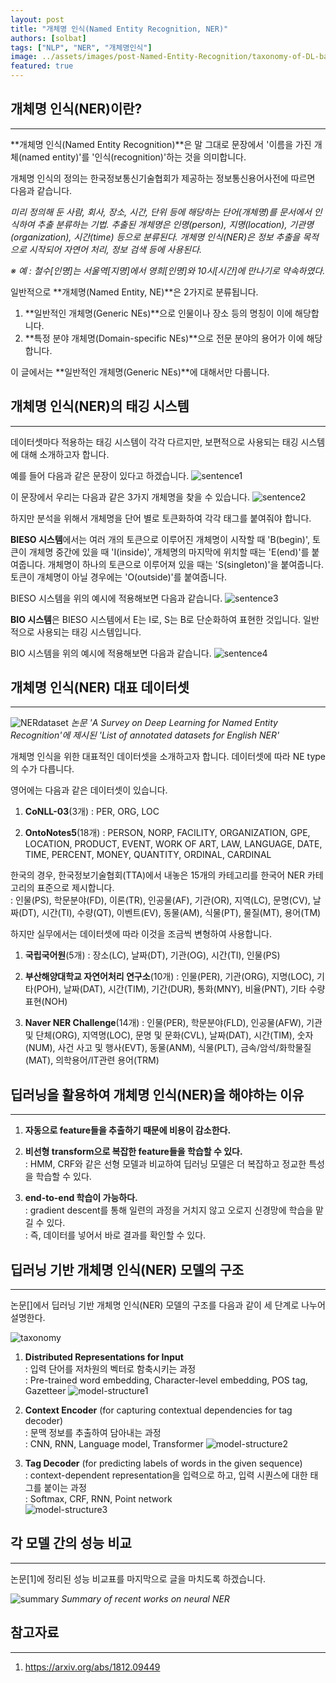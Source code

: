 ```yaml
---
layout: post 
title: "개체명 인식(Named Entity Recognition, NER)"
authors: [solbat]
tags: ["NLP", "NER", "개체명인식"]
image: ../assets/images/post-Named-Entity-Recognition/taxonomy-of-DL-based-NER.png
featured: true
---
```


## 개체명 인식(NER)이란?
---

**개체명 인식(Named Entity Recognition)**은 말 그대로 문장에서 '이름을 가진 개체(named entity)'를 '인식(recognition)'하는 것을 의미합니다.

개체명 인식의 정의는 한국정보통신기술협회가 제공하는 정보통신용어사전에 따르면 다음과 같습니다.

*미리 정의해 둔 사람, 회사, 장소, 시간, 단위 등에 해당하는 단어(개체명)를 문서에서 인식하여 추출 분류하는 기법. 추출된 개체명은 인명(person), 지명(location), 기관명(organization), 시간(time) 등으로 분류된다. 개체명 인식(NER)은 정보 추출을 목적으로 시작되어 자연어 처리, 정보 검색 등에 사용된다.*

*※ 예 : 철수[인명]는 서울역[지명]에서 영희[인명]와 10시[시간]에 만나기로 약속하였다.*

일반적으로 **개체명(Named Entity, NE)**은 2가지로 분류됩니다.

1) **일반적인 개체명(Generic NEs)**으로 인물이나 장소 등의 명칭이 이에 해당합니다.    
2) **특정 분야 개체명(Domain-specific NEs)**으로 전문 분야의 용어가 이에 해당합니다.

이 글에서는 **일반적인 개체명(Generic NEs)**에 대해서만 다룹니다.


## 개체명 인식(NER)의 태깅 시스템
---

데이터셋마다 적용하는 태깅 시스템이 각각 다르지만, 보편적으로 사용되는 태깅 시스템에 대해 소개하고자 합니다.

예를 들어 다음과 같은 문장이 있다고 하겠습니다.
![sentence1](../assets/images/post-Named-Entity-Recognition/sentence1.png)

이 문장에서 우리는 다음과 같은 3가지 개체명을 찾을 수 있습니다.
![sentence2](../assets/images/post-Named-Entity-Recognition/sentence2.png)

하지만 분석을 위해서 개체명을 단어 별로 토큰화하여 각각 태그를 붙여줘야 합니다.

**BIESO 시스템**에서는 여러 개의 토큰으로 이루어진 개체명이 시작할 때 'B(begin)', 토큰이 개체명 중간에 있을 때 'I(inside)', 개체명의 마지막에 위치할 때는 'E(end)'를 붙여줍니다. 개체명이 하나의 토큰으로 이루어져 있을 때는 'S(singleton)'을 붙여줍니다. 토큰이 개체명이 아닐 경우에는 'O(outside)'를 붙여줍니다.

BIESO 시스템을 위의 예시에 적용해보면 다음과 같습니다.
![sentence3](../assets/images/post-Named-Entity-Recognition/sentence3.png)

**BIO 시스템**은 BIESO 시스템에서 E는 I로, S는 B로 단순화하여 표현한 것입니다. 일반적으로 사용되는 태깅 시스템입니다. 

BIO 시스템을 위의 예시에 적용해보면 다음과 같습니다.
![sentence4](../assets/images/post-Named-Entity-Recognition/sentence4.png)


## 개체명 인식(NER) 대표 데이터셋
---

![NERdataset](../assets/images/post-Named-Entity-Recognition/list-of-annotated-datasets-for-English-NER.png)
*논문 'A Survey on Deep Learning for Named Entity Recognition'에 제시된 'List of annotated datasets for English NER'*

개체명 인식을 위한 대표적인 데이터셋을 소개하고자 합니다. 데이터셋에 따라 NE type의 수가 다릅니다.

영어에는 다음과 같은 데이터셋이 있습니다.

1. **CoNLL-03**(3개) : PER, ORG, LOC    


2. **OntoNotes5**(18개) : PERSON, NORP, FACILITY, ORGANIZATION, GPE, LOCATION, PRODUCT, EVENT, WORK OF ART, LAW, LANGUAGE, DATE, TIME, PERCENT, MONEY, QUANTITY, ORDINAL, CARDINAL

한국의 경우, 한국정보기술협회(TTA)에서 내놓은 15개의 카테고리를 한국어 NER 카테고리의 표준으로 제시합니다.    
: 인물(PS), 학문분야(FD), 이론(TR), 인공물(AF), 기관(OR), 지역(LC), 문명(CV), 날짜(DT), 시간(TI), 수량(QT), 이벤트(EV), 동물(AM), 식물(PT), 물질(MT), 용어(TM)

하지만 실무에서는 데이터셋에 따라 이것을 조금씩 변형하여 사용합니다.

1. **국립국어원**(5개) : 장소(LC), 날짜(DT), 기관(OG), 시간(TI), 인물(PS) 


2. **부산해양대학교 자연어처리 연구소**(10개) : 인물(PER), 기관(ORG), 지명(LOC), 기타(POH), 날짜(DAT), 시간(TIM), 기간(DUR), 통화(MNY), 비율(PNT), 기타 수량표현(NOH)   


3. **Naver NER Challenge**(14개) : 인물(PER), 학문분야(FLD), 인공물(AFW), 기관 및 단체(ORG), 지역명(LOC), 문명 및 문화(CVL), 날짜(DAT), 시간(TIM), 숫자(NUM), 사건 사고 및 행사(EVT), 동물(ANM), 식물(PLT), 금속/암석/화학물질(MAT), 의학용어/IT관련 용어(TRM)


## 딥러닝을 활용하여 개체명 인식(NER)을 해야하는 이유
---

1. **자동으로 feature들을 추출하기 때문에 비용이 감소한다.**


2. **비선형 transform으로 복잡한 feature들을 학습할 수 있다.**    
    : HMM, CRF와 같은 선형 모델과 비교하여 딥러닝 모델은 더 복잡하고 정교한 특성을 학습할 수 있다.
    

3. **end-to-end 학습이 가능하다.**    
    : gradient descent를 통해 일련의 과정을 거치지 않고 오로지 신경망에 학습을 맡길 수 있다.    
    : 즉, 데이터를 넣어서 바로 결과를 확인할 수 있다.


## 딥러닝 기반 개체명 인식(NER) 모델의 구조
---

논문[]에서 딥러닝 기반 개체명 인식(NER) 모델의 구조를 다음과 같이 세 단계로 나누어 설명한다.

![taxonomy](../assets/images/post-Named-Entity-Recognition/taxonomy-of-DL-based-NER.png)


1. **Distributed Representations for Input**    
    : 입력 단어를 저차원의 벡터로 함축시키는 과정    
    : Pre-trained word embedding, Character-level embedding, POS tag, Gazetteer
![model-structure1](../assets/images/post-Named-Entity-Recognition/cnn-and-rnn-based-models-for-extracting-character-level-representation.png)


2. **Context Encoder** (for capturing contextual dependencies for tag decoder)    
    : 문맥 정보를 추출하여 담아내는 과정    
    : CNN, RNN, Language model, Transformer
![model-structure2](../assets/images/post-Named-Entity-Recognition/rnn-based-context-encoder.png)


3. **Tag Decoder** (for predicting labels of words in the given sequence)    
    : context-dependent representation을 입력으로 하고, 입력 시퀀스에 대한 태그를 붙이는 과정    
    : Softmax, CRF, RNN, Point network    
![model-structure3](../assets/images/post-Named-Entity-Recognition/tag-decoders.png)


## 각 모델 간의 성능 비교
---

논문[1]에 정리된 성능 비교표를 마지막으로 글을 마치도록 하겠습니다.


![summary](../assets/images/post-Named-Entity-Recognition/summary-of-recent-works-on-neural-NER.png)
*Summary of recent works on neural NER*


## 참고자료
---

1. https://arxiv.org/abs/1812.09449